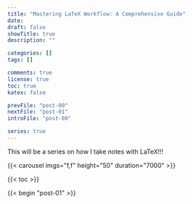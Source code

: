 ```yaml
---
title: "Mastering LaTeX Workflow: A Comprehensive Guide"
date:
draft: false
showTitle: true
description: ""

categories: []
tags: []

comments: true
license: true
toc: true
katex: false

prevFile: "post-00"
nextFile: "post-01"
introFile: "post-00"

series: true
---
```


This will be a series on how I take notes with LaTeX!!!

{{< carousel imgs="f,f" height="50" duration="7000" >}}

{{< toc >}}

{{< begin "post-01" >}}
